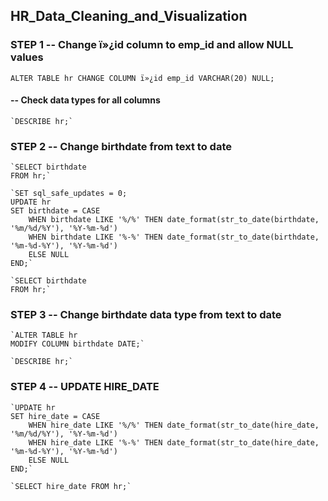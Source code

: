 ## HR_Data_Cleaning_and_Visualization


### STEP 1 -- Change ï»¿id column to emp_id and allow NULL values

`ALTER TABLE hr
CHANGE COLUMN ï»¿id emp_id VARCHAR(20) NULL;`

#### -- Check data types for all columns
	`DESCRIBE hr;`


### STEP 2 -- Change birthdate from text to date

	`SELECT birthdate
	FROM hr;`

	`SET sql_safe_updates = 0;
	UPDATE hr
	SET birthdate = CASE
	    WHEN birthdate LIKE '%/%' THEN date_format(str_to_date(birthdate, '%m/%d/%Y'), '%Y-%m-%d')
	    WHEN birthdate LIKE '%-%' THEN date_format(str_to_date(birthdate, '%m-%d-%Y'), '%Y-%m-%d')
	    ELSE NULL
	END;`

	`SELECT birthdate
	FROM hr;`

### STEP 3 -- Change birthdate data type from text to date
	`ALTER TABLE hr
	MODIFY COLUMN birthdate DATE;`
	
	`DESCRIBE hr;`

### STEP 4 -- UPDATE HIRE_DATE
	`UPDATE hr 
	SET hire_date = CASE
		WHEN hire_date LIKE '%/%' THEN date_format(str_to_date(hire_date, '%m/%d/%Y'), '%Y-%m-%d')
	    WHEN hire_date LIKE '%-%' THEN date_format(str_to_date(hire_date, '%m-%d-%Y'), '%Y-%m-%d')
	    ELSE NULL
	END;`
	
	`SELECT hire_date FROM hr;`
